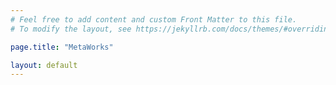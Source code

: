```yaml
---
# Feel free to add content and custom Front Matter to this file.
# To modify the layout, see https://jekyllrb.com/docs/themes/#overriding-theme-defaults

page.title: "MetaWorks"

layout: default
---
```

